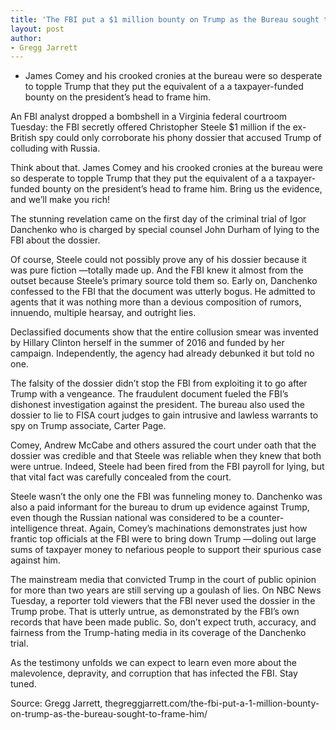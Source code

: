 ```yaml
---
title: 'The FBI put a $1 million bounty on Trump as the Bureau sought to frame him'
layout: post
author:
- Gregg Jarrett
---
```


- James Comey and his crooked cronies at the bureau were so desperate to topple Trump that they put the equivalent of a a taxpayer-funded bounty on the president’s head to frame him.

An FBI analyst dropped a bombshell in a Virginia federal courtroom Tuesday: the FBI secretly offered Christopher Steele $1 million if the ex-British spy could only corroborate his phony dossier that accused Trump of colluding with Russia.

Think about that. James Comey and his crooked cronies at the bureau were so desperate to topple Trump that they put the equivalent of a a taxpayer-funded bounty on the president’s head to frame him. Bring us the evidence, and we’ll make you rich!

The stunning revelation came on the first day of the criminal trial of Igor Danchenko who is charged by special counsel John Durham of lying to the FBI about the dossier.

Of course, Steele could not possibly prove any of his dossier because it was pure fiction —totally made up. And the FBI knew it almost from the outset because Steele’s primary source told them so. Early on, Danchenko confessed to the FBI that the document was utterly bogus. He admitted to agents that it was nothing more than a devious composition of rumors, innuendo, multiple hearsay, and outright lies.

Declassified documents show that the entire collusion smear was invented by Hillary Clinton herself in the summer of 2016 and funded by her campaign. Independently, the agency had already debunked it but told no one.

The falsity of the dossier didn’t stop the FBI from exploiting it to go after Trump with a vengeance. The fraudulent document fueled the FBI’s dishonest investigation against the president. The bureau also used the dossier to lie to FISA court judges to gain intrusive and lawless warrants to spy on Trump associate, Carter Page.

Comey, Andrew McCabe and others assured the court under oath that the dossier was credible and that Steele was reliable when they knew that both were untrue. Indeed, Steele had been fired from the FBI payroll for lying, but that vital fact was carefully concealed from the court.

Steele wasn’t the only one the FBI was funneling money to. Danchenko was also a paid informant for the bureau to drum up evidence against Trump, even though the Russian national was considered to be a counter-intelligence threat. Again, Comey’s machinations demonstrates just how frantic top officials at the FBI were to bring down Trump —doling out large sums of taxpayer money to nefarious people to support their spurious case against him.

The mainstream media that convicted Trump in the court of public opinion for more than two years are still serving up a goulash of lies. On NBC News Tuesday, a reporter told viewers that the FBI never used the dossier in the Trump probe. That is utterly untrue, as demonstrated by the FBI’s own records that have been made public. So, don’t expect truth, accuracy, and fairness from the Trump-hating media in its coverage of the Danchenko trial.

As the testimony unfolds we can expect to learn even more about the malevolence, depravity, and corruption that has infected the FBI. Stay tuned.

Source: Gregg Jarrett, thegreggjarrett.com/the-fbi-put-a-1-million-bounty-on-trump-as-the-bureau-sought-to-frame-him/
